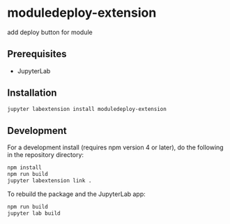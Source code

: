 # moduledeploy-extension

add deploy button for module


## Prerequisites

* JupyterLab

## Installation

```bash
jupyter labextension install moduledeploy-extension
```

## Development

For a development install (requires npm version 4 or later), do the following in the repository directory:

```bash
npm install
npm run build
jupyter labextension link .
```

To rebuild the package and the JupyterLab app:

```bash
npm run build
jupyter lab build
```

